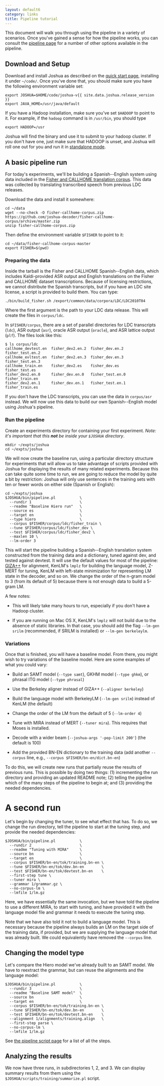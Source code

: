 ```yaml
---
layout: default6
category: links
title: Pipeline tutorial
---
```


This document will walk you through using the pipeline in a variety of scenarios. Once you've gained a
sense for how the pipeline works, you can consult the [pipeline page](pipeline.html) for a number of
other options available in the pipeline.

## Download and Setup

Download and install Joshua as described on the [quick start page](index.html), installing it under
`~/code/`. Once you've done that, you should make sure you have the following environment variable set:

    export JOSHUA=$HOME/code/joshua-v{{ site.data.joshua.release_version }}
    export JAVA_HOME=/usr/java/default

If you have a Hadoop installation, make sure you've set `$HADOOP` to point to it. For example, if the `hadoop` command is in `/usr/bin`,
you should type

    export HADOOP=/usr

Joshua will find the binary and use it to submit to your hadoop cluster. If you don't have one, just
make sure that HADOOP is unset, and Joshua will roll one out for you and run it in
[standalone mode](https://hadoop.apache.org/docs/r1.2.1/single_node_setup.html). 

## A basic pipeline run

For today's experiments, we'll be building a Spanish--English system using data included in the
[Fisher and CALLHOME translation corpus](/data/fisher-callhome-corpus/). This
data was collected by translating transcribed speech from previous LDC releases.

Download the data and install it somewhere:

    cd ~/data
    wget --no-check -O fisher-callhome-corpus.zip https://github.com/joshua-decoder/fisher-callhome-corpus/archive/master.zip
    unzip fisher-callhome-corpus.zip

Then define the environment variable `$FISHER` to point to it:

    cd ~/data/fisher-callhome-corpus-master
    export FISHER=$(pwd)
    
### Preparing the data

Inside the tarball is the Fisher and CALLHOME Spanish--English data, which includes Kaldi-provided
ASR output and English translations on the Fisher and CALLHOME  dataset transcriptions. Because of
licensing restrictions, we cannot distribute the Spanish transcripts, but if you have an LDC site
license, a script is provided to build them. You can type:

    ./bin/build_fisher.sh /export/common/data/corpora/LDC/LDC2010T04

Where the first argument is the path to your LDC data release. This will create the files in `corpus/ldc`.

In `$FISHER/corpus`, there are a set of parallel directories for LDC transcripts (`ldc`), ASR output
(`asr`), oracle ASR output (`oracle`), and ASR lattice output (`plf`). The files look like this:

    $ ls corpus/ldc
    callhome_devtest.en  fisher_dev2.en.2  fisher_dev.en.2   fisher_test.en.2
    callhome_evltest.en  fisher_dev2.en.3  fisher_dev.en.3   fisher_test.en.3
    callhome_train.en    fisher_dev2.es    fisher_dev.es     fisher_test.es
    fisher_dev2.en.0     fisher_dev.en.0   fisher_test.en.0  fisher_train.en
    fisher_dev2.en.1     fisher_dev.en.1   fisher_test.en.1  fisher_train.es

If you don't have the LDC transcripts, you can use the data in `corpus/asr` instead. We will now use
this data to build our own Spanish--English model using Joshua's pipeline.
    
### Run the pipeline

Create an experiments directory for containing your first experiment. *Note: it's important that
this **not** be inside your `$JOSHUA` directory*.

    mkdir ~/expts/joshua
    cd ~/expts/joshua
    
We will now create the baseline run, using a particular directory structure for experiments that
will allow us to take advantage of scripts provided with Joshua for displaying the results of many
related experiments. Because this can take quite some time to run, we are going to reduce the model
by quite a bit by 
restriction: Joshua will only use sentences in the training sets with ten or fewer words on either
side (Spanish or English):

    cd ~/expts/joshua
    $JOSHUA/bin/pipeline.pl           \
      --rundir 1                      \
      --readme "Baseline Hiero run"   \
      --source es                     \
      --target en                     \
      --type hiero                    \
      --corpus $FISHER/corpus/ldc/fisher_train \
      --tune $FISHER/corpus/ldc/fisher_dev \
      --test $FISHER/corpus/ldc/fisher_dev2 \
      --maxlen 10 \
      --lm-order 3
      
This will start the pipeline building a Spanish--English translation system constructed from the
training data and a dictionary, tuned against dev, and tested against devtest. It will use the
default values for most of the pipeline: [GIZA++](https://code.google.com/p/giza-pp/) for alignment,
KenLM's `lmplz` for building the language model, Z-MERT for tuning, KenLM with left-state
minimization for representing LM state in the decoder, and so on. We change the order of the n-gram
model to 3 (from its default of 5) because there is not enough data to build a 5-gram LM.

A few notes:

- This will likely take many hours to run, especially if you don't have a Hadoop cluster.

- If you are running on Mac OS X, KenLM's `lmplz` will not build due to the absence of static
  libraries. In that case, you should add the flag `--lm-gen srilm` (recommended, if SRILM is
  installed) or `--lm-gen berkeleylm`.

### Variations

Once that is finished, you will have a baseline model. From there, you might wish to try variations
of the baseline model. Here are some examples of what you could vary:

- Build an SAMT model (`--type samt`), GKHM model (`--type ghkm`), or phrasal ITG model (`--type phrasal`) 
   
- Use the Berkeley aligner instead of GIZA++ (`--aligner berkeley`)
   
- Build the language model with BerkeleyLM (`--lm-gen srilm`) instead of KenLM (the default)

- Change the order of the LM from the default of 5 (`--lm-order 4`)

- Tune with MIRA instead of MERT (`--tuner mira`). This requires that Moses is installed.
   
- Decode with a wider beam (`--joshua-args '-pop-limit 200'`) (the default is 100)

- Add the provided BN-EN dictionary to the training data (add another `--corpus` line, e.g., `--corpus $FISHER/bn-en/dict.bn-en`)

To do this, we will create new runs that partially reuse the results of previous runs. This is
possible by doing two things: (1) incrementing the run directory and providing an updated README
note; (2) telling the pipeline which of the many steps of the pipeline to begin at; and (3)
providing the needed dependencies.

# A second run

Let's begin by changing the tuner, to see what effect that has. To do so, we change the run
directory, tell the pipeline to start at the tuning step, and provide the needed dependencies:

    $JOSHUA/bin/pipeline.pl           \
      --rundir 2                      \
      --readme "Tuning with MIRA"     \
      --source bn                     \
      --target en                     \
      --corpus $FISHER/bn-en/tok/training.bn-en \
      --tune $FISHER/bn-en/tok/dev.bn-en        \
      --test $FISHER/bn-en/tok/devtest.bn-en    \
      --first-step tune \
      --tuner mira \
      --grammar 1/grammar.gz \
      --no-corpus-lm \
      --lmfile 1/lm.gz
      
 Here, we have essentially the same invocation, but we have told the pipeline to use a different
 MIRA, to start with tuning, and have provided it with the language model file and grammar it needs
 to execute the tuning step. 
 
 Note that we have also told it not to build a language model. This is necessary because the
 pipeline always builds an LM on the target side of the training data, if provided, but we are
 supplying the language model that was already built. We could equivalently have removed the
 `--corpus` line.
 
## Changing the model type

Let's compare the Hiero model we've already built to an SAMT model. We have to reextract the
grammar, but can reuse the alignments and the language model:

    $JOSHUA/bin/pipeline.pl           \
      --rundir 3                      \
      --readme "Baseline SAMT model"  \
      --source bn                     \
      --target en                     \
      --corpus $FISHER/bn-en/tok/training.bn-en \
      --tune $FISHER/bn-en/tok/dev.bn-en        \
      --test $FISHER/bn-en/tok/devtest.bn-en    \
      --alignment 1/alignments/training.align   \
      --first-step parse \
      --no-corpus-lm \
      --lmfile 1/lm.gz

See [the pipeline script page](pipeline.html#steps) for a list of all the steps.

## Analyzing the results

We now have three runs, in subdirectories 1, 2, and 3. We can display summary results from them
using the `$JOSHUA/scripts/training/summarize.pl` script.
